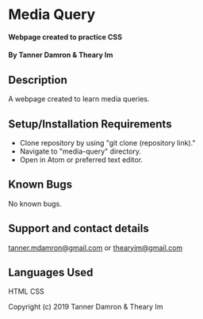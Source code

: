 # Media Query

#### Webpage created to practice CSS

#### By Tanner Damron & Theary Im

## Description

A webpage created to learn media queries.

## Setup/Installation Requirements

* Clone repository by using "git clone (repository link)."
* Navigate to "media-query" directory.
* Open in Atom or preferred text editor.

## Known Bugs

No known bugs.

## Support and contact details

tanner.mdamron@gmail.com or thearyim@gmail.com

## Languages Used

HTML
CSS

Copyright (c) 2019 Tanner Damron & Theary Im

